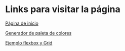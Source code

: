 # Links para visitar la página

[Página de inicio](https://alexanderjaramillo4iep.github.io/)

[Generador de paleta de colores](https://alexanderjaramillo4iep.github.io/colorpicker/)

[Ejemplo flexbox y Grid](https://alexanderjaramillo4iep.github.io/flexbox/)